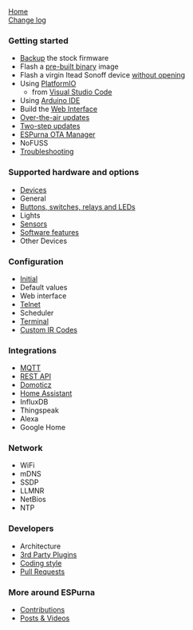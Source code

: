 [Home](Home)  
[Change log](https://github.com/xoseperez/espurna/blob/master/CHANGELOG.md)

### Getting started
* [Backup](Backup) the stock firmware
* Flash a [pre-built binary](Binaries) image
* Flash a virgin Itead Sonoff device [without opening](OTA-flashing-of-virgin-Itead-Sonoff-devices)
* Using [PlatformIO](PlatformIO)
    * from [Visual Studio Code](Build-and-update-from-Visual-Studio-Code-using-PlatformIO)
* Using [Arduino IDE](ArduinoIDE)
* Build the [Web Interface](WebInterface)
* [Over-the-air updates](OTA)
* [Two-step updates](TwoStepUpdates)
* [ESPurna OTA Manager](Espurna-OTA-Manager)
* NoFUSS
* [Troubleshooting](Troubleshooting)

### Supported hardware and options
* [Devices](Hardware)
* General
* [Buttons, switches, relays and LEDs](Buttons-and-switches)
* Lights
* [Sensors](Sensors)
* [Software features](Software-features)
* Other Devices

### Configuration
* [Initial](Configuration)
* Default values
* Web interface
* [Telnet](Telnet)
* Scheduler
* [Terminal](Terminal)
* [Custom IR Codes](Adding-Custom-IR-Codes)
### Integrations
* [MQTT](MQTT)
* [REST API](RESTAPI)
* [Domoticz](Domoticz)
* [Home Assistant](HomeAssistant)
* InfluxDB
* Thingspeak
* Alexa
* Google Home

### Network
* WiFi
* mDNS
* SSDP
* LLMNR
* NetBios
* NTP

### Developers
* Architecture
* [3rd Party Plugins](3rd-Party-Plugins) 
* [Coding style](CodingStyle)
* [Pull Requests](PullRequests)

### More around ESPurna
* [Contributions](Contributions)
* [Posts & Videos](Posts-&-Videos)